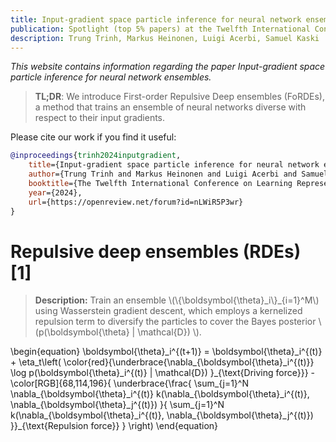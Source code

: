 ```yaml
---
title: Input-gradient space particle inference for neural network ensembles
publication: Spotlight (top 5% papers) at the Twelfth International Conference on Learning Representations (ICLR) 2024
description: Trung Trinh, Markus Heinonen, Luigi Acerbi, Samuel Kaski
---
```


*This website contains information regarding the paper Input-gradient space particle inference for neural network ensembles.*

> **TL;DR**: We introduce First-order Repulsive Deep ensembles (FoRDEs), a method that trains an ensemble of neural networks diverse with respect to their input gradients.

Please cite our work if you find it useful:
```bibtex
@inproceedings{trinh2024inputgradient,
    title={Input-gradient space particle inference for neural network ensembles},
    author={Trung Trinh and Markus Heinonen and Luigi Acerbi and Samuel Kaski},
    booktitle={The Twelfth International Conference on Learning Representations},
    year={2024},
    url={https://openreview.net/forum?id=nLWiR5P3wr}
}
```

# Repulsive deep ensembles (RDEs) [1]

> **Description:** Train an ensemble \\(\\{\boldsymbol{\theta}\_i\\}_{i=1}^M\\) using Wasserstein gradient descent, which employs a <span class="my_blue">kernelized repulsion term</span> to diversify the particles to cover the <span class="my_red"> Bayes posterior \\(p(\boldsymbol{\theta} \| \mathcal{D}) \\)</span>. 

\begin{equation}
  \boldsymbol{\theta}\_i^{(t+1)} = \boldsymbol{\theta}\_i^{(t)} + \eta\_t\left( 
      \color{red}{\underbrace{\nabla\_{\boldsymbol{\theta}\_i^{(t)}} \log p(\boldsymbol{\theta}\_i^{(t)} \| \mathcal{D}) }\_{\text{Driving force}}}
      -
      \color[RGB]{68,114,196}{
        \underbrace{\frac{
          \sum\_{j=1}^N \nabla\_{\boldsymbol{\theta}\_i^{(t)} k(\nabla\_{\boldsymbol{\theta}\_i^{(t)}, \nabla\_{\boldsymbol{\theta}\_j^{(t)})
        }{
          \sum\_{j=1}^N k(\nabla\_{\boldsymbol{\theta}\_i^{(t)}, \nabla\_{\boldsymbol{\theta}\_j^{(t)})
        }}_{\text{Repulsion force}}
      }
    \right)
\end{equation}